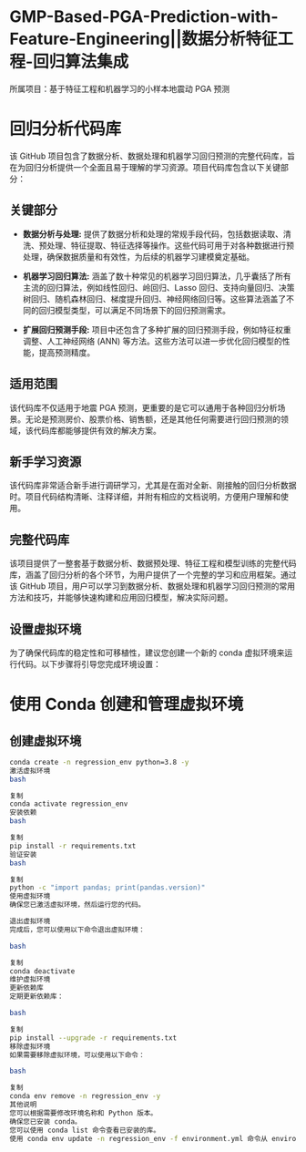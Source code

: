 # GMP-Based-PGA-Prediction-with-Feature-Engineering||数据分析特征工程-回归算法集成
所属项目：基于特征工程和机器学习的小样本地震动 PGA 预测

# 回归分析代码库

该 GitHub 项目包含了数据分析、数据处理和机器学习回归预测的完整代码库，旨在为回归分析提供一个全面且易于理解的学习资源。项目代码库包含以下关键部分：

## 关键部分

* **数据分析与处理:** 提供了数据分析和处理的常规手段代码，包括数据读取、清洗、预处理、特征提取、特征选择等操作。这些代码可用于对各种数据进行预处理，确保数据质量和有效性，为后续的机器学习建模奠定基础。

* **机器学习回归算法:** 涵盖了数十种常见的机器学习回归算法，几乎囊括了所有主流的回归算法，例如线性回归、岭回归、Lasso 回归、支持向量回归、决策树回归、随机森林回归、梯度提升回归、神经网络回归等。这些算法涵盖了不同的回归模型类型，可以满足不同场景下的回归预测需求。

* **扩展回归预测手段:** 项目中还包含了多种扩展的回归预测手段，例如特征权重调整、人工神经网络 (ANN) 等方法。这些方法可以进一步优化回归模型的性能，提高预测精度。

## 适用范围

该代码库不仅适用于地震 PGA 预测，更重要的是它可以通用于各种回归分析场景。无论是预测房价、股票价格、销售额，还是其他任何需要进行回归预测的领域，该代码库都能够提供有效的解决方案。

## 新手学习资源

该代码库非常适合新手进行调研学习，尤其是在面对全新、刚接触的回归分析数据时。项目代码结构清晰、注释详细，并附有相应的文档说明，方便用户理解和使用。

## 完整代码库

该项目提供了一整套基于数据分析、数据预处理、特征工程和模型训练的完整代码库，涵盖了回归分析的各个环节，为用户提供了一个完整的学习和应用框架。通过该 GitHub 项目，用户可以学习到数据分析、数据处理和机器学习回归预测的常用方法和技巧，并能够快速构建和应用回归模型，解决实际问题。

## 设置虚拟环境

为了确保代码库的稳定性和可移植性，建议您创建一个新的 conda 虚拟环境来运行代码。以下步骤将引导您完成环境设置：

# 使用 Conda 创建和管理虚拟环境

## 创建虚拟环境

```bash
conda create -n regression_env python=3.8 -y
激活虚拟环境
bash

复制
conda activate regression_env
安装依赖
bash

复制
pip install -r requirements.txt
验证安装
bash

复制
python -c "import pandas; print(pandas.version)"
使用虚拟环境
确保您已激活虚拟环境，然后运行您的代码。

退出虚拟环境
完成后，您可以使用以下命令退出虚拟环境：

bash

复制
conda deactivate
维护虚拟环境
更新依赖库
定期更新依赖库：

bash

复制
pip install --upgrade -r requirements.txt
移除虚拟环境
如果需要移除虚拟环境，可以使用以下命令：

bash

复制
conda env remove -n regression_env -y
其他说明
您可以根据需要修改环境名称和 Python 版本。
确保您已安装 conda。
您可以使用 conda list 命令查看已安装的库。
使用 conda env update -n regression_env -f environment.yml 命令从 environment.yml 文件中更新环境。

   
